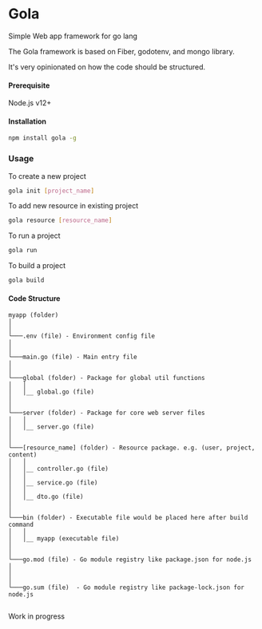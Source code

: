 # Gola

Simple Web app framework for go lang

The Gola framework is based on Fiber, godotenv, and mongo library.

It's very opinionated on how the code should be structured.

#### Prerequisite

Node.js v12+


#### Installation

```bash
npm install gola -g
```

### Usage 
To create a new project
```bash
gola init [project_name]
```

To add new resource in existing project

```bash
gola resource [resource_name]
```

To run a project

```bash
gola run
```

To build a project
```bash
gola build
```


#### Code Structure

```
myapp (folder)
│
│
└───.env (file) - Environment config file
│
│
└───main.go (file) - Main entry file
│
│ 
└───global (folder) - Package for global util functions
│   │
│   │__ global.go (file) 
│    
│
└───server (folder) - Package for core web server files
│   │
│   │__ server.go (file)
│
│
└───[resource_name] (folder) - Resource package. e.g. (user, project, content)
│   │
│   │__ controller.go (file)
│   │
│   │__ service.go (file)
│   │
│   │__ dto.go (file)
│
│
└───bin (folder) - Executable file would be placed here after build command
│   │
│   │__ myapp (executable file)
│  
│
└───go.mod (file) - Go module registry like package.json for node.js
│  
│
│
└───go.sum (file)  - Go module registry like package-lock.json for node.js


```


Work in progress
